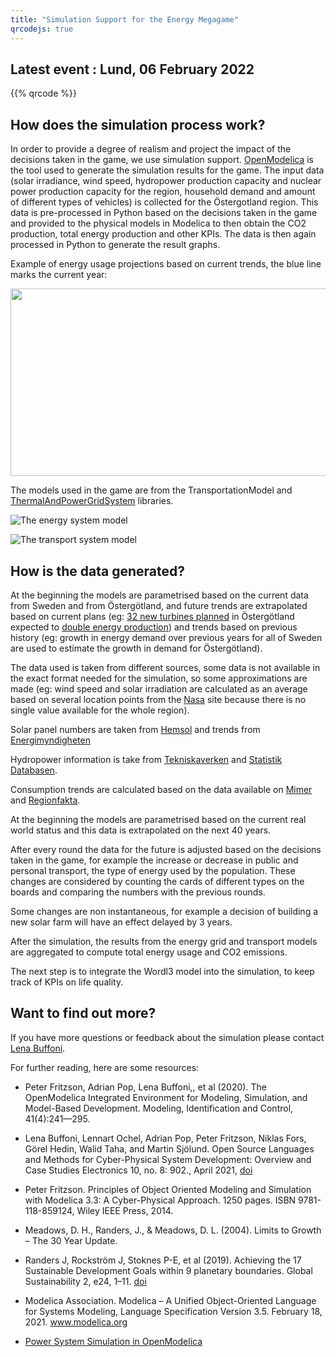 ```yaml
---
title: "Simulation Support for the Energy Megagame"
qrcodejs: true
---
```


## Latest event : Lund, 06 February 2022

{{% qrcode %}}

## How does the simulation process work?

In order to provide a degree of realism and project the impact of the decisions taken in the game, we use simulation support. [OpenModelica](https://openmodelica.org) is the tool used to generate the simulation results for the game. The input data (solar irradiance, wind speed, hydropower production capacity and nuclear power production capacity for the region, household demand and amount of different types of vehicles) is collected for the Östergotland region.
This data is pre-processed in Python based on the decisions taken in the game and provided to the physical models in Modelica to then obtain the CO2 production, total energy production and other KPIs. The data is then again processed in Python to generate the result graphs.

Example of energy usage projections based on current trends, the blue line marks the current year:

<img src="/images/energy_game_energy_prod.jpg"  width="600" height="300">

The models used in the game are from the TransportationModel and [ThermalAndPowerGridSystem](https://github.com/OpenModelica/ThermalAndPowerGridSystem) libraries.

![The energy system model](/images/energy_game_EnrgyGridModel.svg)

![The transport system model](/images/energy_game_TransportationHub.svg)


## How is the data generated?

At the beginning the models are parametrised based on the current data from Sweden and from Östergötland, and future trends are extrapolated based on current plans (eg: [32 new turbines planned](https://www.holmen.com/en/newsroom/press/news/holmen-applies-to-develop-wind-power-in-ostergotland/) in Östergötland expected to [double energy production](https://rvno.se/vindkraftsprojektet/)) and trends based on previous history (eg: growth in energy demand over previous years for all of Sweden are used to estimate the growth in demand for Östergötland).

The data used is taken from different sources, some data is not available in the exact format needed for the simulation, so some approximations are made (eg: wind speed and solar irradiation are calculated as an average based on several location points from the [Nasa](https://power.larc.nasa.gov/data-access-viewer/) site because there is no single value available for the whole region).

Solar panel numbers are taken from [Hemsol](https://hemsol.se/solceller/ostergotland/) and trends from [Energimyndigheten]( https://www.energimyndigheten.se/nyhetsarkiv/2022/kraftig-okning-av-installerade-solcellsanlaggningar/.
)

Hydropower information is take from [Tekniskaverken](https://www.tekniskaverken.se/om-oss/verksamheten/vattenkraft/vattenkraftverken/) and [Statistik Databasen](https://www.statistikdatabasen.scb.se/pxweb/sv/ssd/START__EN__EN0203__EN0203A/ProdbrEl/).

Consumption trends are calculated based on the data available on [Mimer](https://mimer.svk.se/) and [Regionfakta](https://www.regionfakta.com/vastra-gotalands-lan/energi/elforbrukning-per-lan/).


At the beginning the models are parametrised based on the current real world status and this data is extrapolated on the next 40 years.

After every round the data for the future is adjusted based on the decisions taken in the game, for example the increase or decrease in public and personal transport, the type of energy used by the population. These changes are considered by counting the cards of different types on the boards and comparing the numbers with the previous rounds.

Some changes are non instantaneous, for example a decision of building a new solar farm will have an effect delayed by 3 years.

After the simulation, the results from the energy grid and transport models are aggregated to compute total energy usage and CO2 emissions.

The next step is to integrate the Wordl3 model into the simulation, to keep track of KPIs on life quality.

## Want to find out more?

If you have more questions or feedback about the simulation please contact [Lena Buffoni](https://liu.se/en/employee/olero90).

For further reading, here are some resources:

* Peter Fritzson, Adrian Pop, Lena Buffoni,, et al (2020). The OpenModelica Integrated Environment for Modeling, Simulation, and Model-Based Development. Modeling, Identification and Control, 41(4):241—295.

* Lena Buffoni, Lennart Ochel, Adrian Pop, Peter Fritzson, Niklas Fors, Görel Hedin, Walid Taha, and Martin Sjölund. Open Source Languages and Methods for Cyber-Physical System Development: Overview and Case Studies Electronics 10, no. 8: 902., April 2021, [doi](https://doi.org/10.3390/electronics10080902)

* Peter Fritzson. Principles of Object Oriented Modeling and Simulation with Modelica 3.3: A Cyber-Physical Approach. 1250 pages. ISBN 9781-118-859124, Wiley IEEE Press, 2014.

* Meadows, D. H., Randers, J., & Meadows, D. L. (2004). Limits to Growth – The 30 Year Update.

* Randers J, Rockström J, Stoknes P-E, et al (2019). Achieving the 17 Sustainable Development Goals within 9 planetary boundaries. Global Sustainability 2, e24, 1–11. [doi](https://doi.org/10.1017/sus.2019.22)

* Modelica Association. Modelica – A Unified Object-Oriented Language for Systems Modeling, Language Specification Version 3.5. February 18, 2021. www.modelica.org

* [Power System Simulation in OpenModelica](https://om.fossee.in/powersystems/pssp/completed-pssp)
